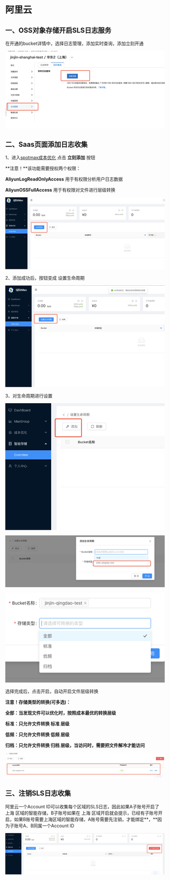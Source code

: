 # 阿里云

## 一、OSS对象存储开启SLS日志服务

在开通的bucket详情中，选择日志管理，添加实时查询，添加立刻开通

![](<../../.gitbook/assets/image (233).png>)

## 二、Saas页面添加日志收集

1、进入[spotmax成本优化](https://manage.spotmaxtech.com/) 点击 **立刻添加** 按钮

**注意！**该功能需要授权两个权限：

**AliyunLogReadOnlyAccess** 用于有权限分析用户日志数据

**AliyunOSSFullAccess** 用于有权限对文件进行层级转换

![](<../../.gitbook/assets/image (39).png>)

2、添加成功后，按钮变成 设置生命周期

![](<../../.gitbook/assets/image (104).png>)

3、对生命周期进行设置

![](<../../.gitbook/assets/image (76).png>)

![](<../../.gitbook/assets/image (3).png>)

![](<../../.gitbook/assets/image (124).png>)

选择完成后，点击开启，自动开启文件层级转换

**注意！存储类型的转换(可多选)：**

**全部：当发现文件可以优化时，按照成本最优的转换层级**

**标准：只允许文件转换 标准 层级**

**低频：只允许文件转换 低频 层级**

**归档：只允许文件转换 归档 层级，当访问时，需要把文件解冷才能访问**

![](<../../.gitbook/assets/image (242).png>)

## 三、注销SLS日志收集

阿里云一个Account ID可以收集每个区域的SLS日志，因此如果A子账号开启了 上海 区域的智能存储，B子账号如果在 上海 区域开启就会提示，已经有子账号开启，如果B账号需要上海区域的智能存储，A账号需要先注销，才能绑定**，**因为子账号A、B同属一个Account ID

![](<../../.gitbook/assets/image (13).png>)
